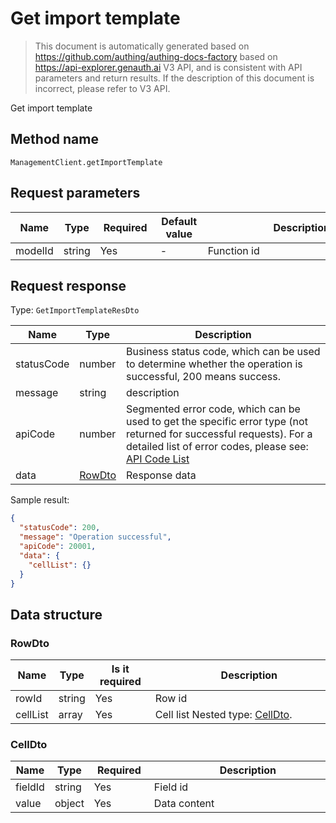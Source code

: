 # Get import template

<!--
Warning ⚠️:
Do not modify this document directly,
https://github.com/Authing/authing-docs-factory
Use this project to generate
-->

<LastUpdated />

> This document is automatically generated based on https://github.com/authing/authing-docs-factory based on https://api-explorer.genauth.ai V3 API, and is consistent with API parameters and return results. If the description of this document is incorrect, please refer to V3 API.

Get import template

## Method name

`ManagementClient.getImportTemplate`

## Request parameters

| Name    | Type   | <div style="width:80px">Required</div> | <div style="width:60px">Default value</div> | <div style="width:300px">Description</div> | <div style="width:200px">Sample value</div> |
| ------- | ------ | -------------------------------------- | ------------------------------------------- | ------------------------------------------ | ------------------------------------------- |
| modelId | string | Yes                                    | -                                           | Function id                                |                                             |

## Request response

Type: `GetImportTemplateResDto`

| Name       | Type                         | Description                                                                                                                                                                                                                                                                                                                                           |
| ---------- | ---------------------------- | ----------------------------------------------------------------------------------------------------------------------------------------------------------------------------------------------------------------------------------------------------------------------------------------------------------------------------------------------------- |
| statusCode | number                       | Business status code, which can be used to determine whether the operation is successful, 200 means success.                                                                                                                                                                                                                                          |
| message    | string                       | description                                                                                                                                                                                                                                                                                                                                           |
| apiCode    | number                       | Segmented error code, which can be used to get the specific error type (not returned for successful requests). For a detailed list of error codes, please see: [API Code List](https://api-explorer.genauth.ai/?tag=group/%E5%BC%80%E5%8F%91%E5%87%86%E5%A4%87#tag/%E5%BC%80%E5%8F%91%E5%87%86%E5%A4%87/%E9%94%99%E8%AF%AF%E5%A4%84%E7%90%86/apiCode) |
| data       | <a href="#RowDto">RowDto</a> | Response data                                                                                                                                                                                                                                                                                                                                         |

Sample result:

```json
{
  "statusCode": 200,
  "message": "Operation successful",
  "apiCode": 20001,
  "data": {
    "cellList": {}
  }
}
```

## Data structure

### <a id="RowDto"></a> RowDto

| Name     | Type   | <div style="width:80px">Is it required</div> | <div style="width:300px">Description</div>             | <div style="width:200px">Sample value</div> |
| -------- | ------ | -------------------------------------------- | ------------------------------------------------------ | ------------------------------------------- |
| rowId    | string | Yes                                          | Row id                                                 |                                             |
| cellList | array  | Yes                                          | Cell list Nested type: <a href="#CellDto">CellDto</a>. |                                             |

### <a id="CellDto"></a> CellDto

| Name    | Type   | <div style="width:80px">Required</div> | <div style="width:300px">Description</div> | <div style="width:200px">Sample value</div> |
| ------- | ------ | -------------------------------------- | ------------------------------------------ | ------------------------------------------- |
| fieldId | string | Yes                                    | Field id                                   |                                             |
| value   | object | Yes                                    | Data content                               |                                             |
